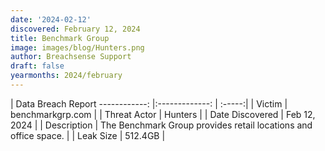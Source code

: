 ```yaml
---
date: '2024-02-12'
discovered: February 12, 2024
title: Benchmark Group
image: images/blog/Hunters.png
author: Breachsense Support
draft: false
yearmonths: 2024/february
---
```



| Data Breach Report
------------:     |:-------------:    | :-----:|
| Victim      | benchmarkgrp.com      | 
| Threat Actor      | Hunters      | 
| Date Discovered      | Feb 12, 2024      | 
| Description      | The Benchmark Group provides retail locations and office space.      | 
| Leak Size      | 512.4GB      | 

